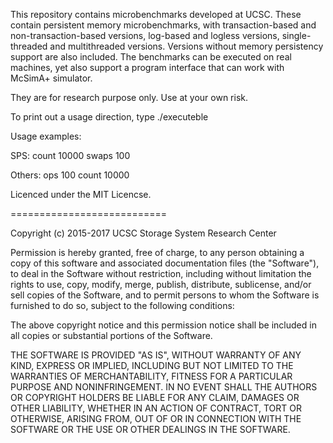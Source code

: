 This repository contains microbenchmarks developed at UCSC. These
contain persistent memory microbenchmarks, with transaction-based and
non-transaction-based versions, log-based and logless versions,
single-threaded and multithreaded versions. Versions without memory
persistency support are also included. The benchmarks can be executed
on real machines, yet also support a program interface that can work
with McSimA+ simulator.

They are for research purpose only. Use at your own risk.

To print out a usage direction, type
./executeble 

Usage examples:

SPS: count 10000 swaps 100

Others: ops 100 count 10000

Licenced under the MIT Licencse.


===========================

Copyright (c) 2015-2017 UCSC Storage System Research Center

Permission is hereby granted, free of charge, to any person obtaining a copy
of this software and associated documentation files (the "Software"), to deal
in the Software without restriction, including without limitation the rights
to use, copy, modify, merge, publish, distribute, sublicense, and/or sell
copies of the Software, and to permit persons to whom the Software is
furnished to do so, subject to the following conditions:

The above copyright notice and this permission notice shall be included in all
copies or substantial portions of the Software.

THE SOFTWARE IS PROVIDED "AS IS", WITHOUT WARRANTY OF ANY KIND, EXPRESS OR
IMPLIED, INCLUDING BUT NOT LIMITED TO THE WARRANTIES OF MERCHANTABILITY,
FITNESS FOR A PARTICULAR PURPOSE AND NONINFRINGEMENT. IN NO EVENT SHALL THE
AUTHORS OR COPYRIGHT HOLDERS BE LIABLE FOR ANY CLAIM, DAMAGES OR OTHER
LIABILITY, WHETHER IN AN ACTION OF CONTRACT, TORT OR OTHERWISE, ARISING FROM,
OUT OF OR IN CONNECTION WITH THE SOFTWARE OR THE USE OR OTHER DEALINGS IN THE
SOFTWARE.

